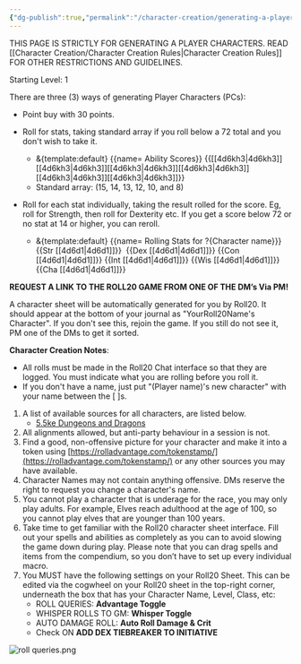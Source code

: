 ```yaml
---
{"dg-publish":true,"permalink":"/character-creation/generating-a-player-character/"}
---
```


THIS PAGE IS STRICTLY FOR GENERATING A PLAYER CHARACTERS. READ [[Character Creation/Character Creation Rules\|Character Creation Rules]] FOR OTHER RESTRICTIONS AND GUIDELINES.

Starting Level: 1

There are three (3) ways of generating Player Characters (PCs):

- Point buy with 30 points.

- Roll for stats, taking standard array if you roll below a 72 total and you don't wish to take it.
	- &{template:default} {{name= Ability Scores}} {{[[4d6kh3\|4d6kh3]][[4d6kh3\|4d6kh3]][[4d6kh3\|4d6kh3]][[4d6kh3\|4d6kh3]][[4d6kh3\|4d6kh3]][[4d6kh3\|4d6kh3]]}}
	- Standard array: (15, 14, 13, 12, 10, and 8)

- Roll for each stat individually, taking the result rolled for the score. Eg, roll for Strength, then roll for Dexterity etc. If you get a score below 72 or no stat at 14 or higher, you can reroll.
	- &{template:default} {{name= Rolling Stats for ?{Character name}}} {{Str [[4d6d1\|4d6d1]]}}  {{Dex [[4d6d1\|4d6d1]]}} {{Con [[4d6d1\|4d6d1]]}} {{Int [[4d6d1\|4d6d1]]}} {{Wis [[4d6d1\|4d6d1]]}} {{Cha [[4d6d1\|4d6d1]]}}

**REQUEST A LINK TO THE ROLL20 GAME FROM ONE OF THE DM’s Via PM!**

A character sheet will be automatically generated for you by Roll20. It should appear at the bottom of your journal as "YourRoll20Name's Character". If you don't see this, rejoin the game. If you still do not see it, PM one of the DMs to get it sorted.

**Character Creation Notes**:
- All rolls must be made in the Roll20 Chat interface so that they are logged. You must indicate what you are rolling before you roll it.
- If you don't have a name, just put "(Player name)'s new character" with your name between the [ ]s.


1. A list of available sources for all characters, are listed below. 
	- [5.5ke Dungeons and Dragons](https://homebrewery.naturalcrit.com/share/J8s2RJZln2l9)
2. All alignments allowed, but anti-party behaviour in a session is not.
3. Find a good, non-offensive picture for your character and make it into a token using [https://rolladvantage.com/tokenstamp/](https://rolladvantage.com/tokenstamp/) or any other sources you may have available.
4. Character Names may not contain anything offensive. DMs reserve the right to request you change a character's name.
5. You cannot play a character that is underage for the race, you may only play adults. For example, Elves reach adulthood at the age of 100, so you cannot play elves that are younger than 100 years.
6. Take time to get familiar with the Roll20 character sheet interface. Fill out your spells and abilities as completely as you can to avoid slowing the game down during play. Please note that you can drag spells and items from the compendium, so you don’t have to set up every individual macro.
7. You MUST have the following settings on your Roll20 Sheet. This can be edited via the cogwheel on your Roll20 sheet in the top-right corner, underneath the box that has your Character Name, Level, Class, etc:
	- ROLL QUERIES: **Advantage Toggle**
	- WHISPER ROLLS TO GM: **Whisper Toggle**
	- AUTO DAMAGE ROLL: **Auto Roll Damage & Crit**
	- Check ON **ADD DEX TIEBREAKER TO INITIATIVE**

![roll queries.png](/img/user/z_images/roll%20queries.png)
